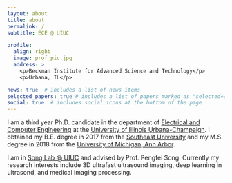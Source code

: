 ```yaml
---
layout: about
title: about
permalink: /
subtitle: ECE @ UIUC

profile:
  align: right
  image: prof_pic.jpg
  address: >
    <p>Beckman Institute for Advanced Science and Technology</p>
    <p>Urbana, IL</p>

news: true  # includes a list of news items
selected_papers: true # includes a list of papers marked as "selected={true}"
social: true  # includes social icons at the bottom of the page
---
```

I am a third year Ph.D. candidate in the department of [Electrical and Computer Engineering](https://ece.illinois.edu) at the [University of Illinois Urbana-Champaign](https://illinois.edu). I obtained my B.E. degree in 2017 from the [Southeast University](https://www.seu.edu.cn/english/) and my M.S. degree in 2018 from the [University of Michigan, Ann Arbor](https://umich.edu).

I am in [Song Lab @ UIUC](https://songp.ece.illinois.edu) and advised by Prof. Pengfei Song. Currently my research interests include 3D ultrafast ultrasound imaging, deep learning in ultrasond, and medical imaging processing.

